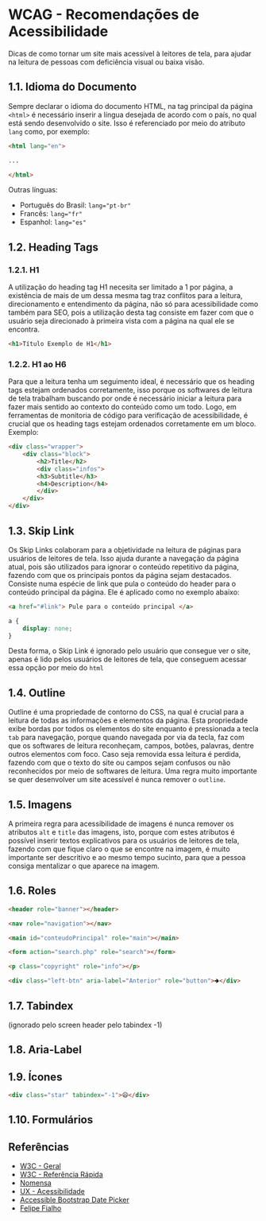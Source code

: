# WCAG - Recomendações de Acessibilidade
Dicas de como tornar um site mais acessível à leitores de tela, para ajudar na leitura de pessoas com deficiência visual ou baixa visão.

## 1.1. Idioma do Documento
Sempre declarar o idioma do documento HTML, na tag principal da página `<html>` é necessário inserir a língua desejada de acordo com o país, no qual está sendo desenvolvido o site. Isso é referenciado por meio do atributo `lang` como, por exemplo:

```html
<html lang="en">

...

</html>
```
Outras línguas:

* Português do Brasil: `lang="pt-br"`
* Francês: `lang="fr"`
* Espanhol: `lang="es"`

## 1.2. Heading Tags
### 1.2.1. H1
A utilização do heading tag H1 necesita ser limitado a 1 por página, a existência de mais de um dessa mesma tag traz conflitos para a leitura, direcionamento e entendimento da página, não só para acessibilidade como também para SEO, pois a utilização desta tag consiste em fazer com que o usuário seja direcionado à primeira vista com a página na qual ele se encontra.

```html
<h1>Título Exemplo de H1</h1>
```
### 1.2.2. H1 ao H6
Para que a leitura tenha um seguimento ideal, é necessário que os heading tags estejam ordenados corretamente, isso porque os softwares de leitura de tela trabalham buscando por onde é necessário iniciar a leitura para fazer mais sentido ao contexto do conteúdo como um todo. Logo, em ferramentas de monitoria de código para verificação de acessibilidade, é crucial que os heading tags estejam ordenados corretamente em um bloco. Exemplo:

```html
<div class="wrapper">
    <div class="block">
        <h2>Title</h2>
        <div class="infos">
        <h3>Subtitle</h3>
        <h4>Description</h4>
        </div>
    </div>
</div>
```
## 1.3. Skip Link
Os Skip Links colaboram para a objetividade na leitura de páginas para usuários de leitores de tela. Isso ajuda durante a navegação da página atual, pois são utilizados para ignorar o conteúdo repetitivo da página, fazendo com que os principais pontos da página sejam destacados.
Consiste numa espécie de link que pula o conteúdo do header para o conteúdo principal da página.
Ele é aplicado como no exemplo abaixo:

```html
<a href="#link"> Pule para o conteúdo principal </a>
```

```css
a {
    display: none;
}
```
Desta forma, o Skip Link é ignorado pelo usuário que consegue ver o site, apenas é lido pelos usuários de leitores de tela, que conseguem acessar essa opção por meio do `html`

## 1.4. Outline
Outline é uma propriedade de contorno do CSS, na qual é crucial para a leitura de todas as informações e elementos da página. Esta propriedade exibe bordas por todos os elementos do site enquanto é pressionada a tecla `tab` para navegação, porque quando navegada por via da tecla, faz com que os softwares de leitura reconheçam, campos, botões, palavras, dentre outros elementos com foco.
Caso seja removida essa leitura é perdida, fazendo com que o texto do site ou campos sejam confusos ou não reconhecidos por meio de softwares de leitura.
Uma regra muito importante se quer desenvolver um site acessível é nunca remover o `outline`.

## 1.5. Imagens
A primeira regra para acessibilidade de imagens é nunca remover os atributos `alt` e `title` das imagens, isto, porque com estes atributos é possível inserir textos explicativos para os usuários de leitores de tela, fazendo com que fique claro o que se encontre na imagem, é muito importante ser descritivo e ao mesmo tempo sucinto, para que a pessoa consiga mentalizar o que aparece na imagem.

## 1.6. Roles
```html
<header role="banner"></header>

<nav role="navigation"></nav>

<main id="conteudoPrincipal" role="main"></main>

<form action="search.php" role="search"></form>

<p class="copyright" role="info"></p>

<div class="left-btn" aria-label="Anterior" role="button">🢂</div>
```

## 1.7. Tabindex
(ignorado pelo screen header pelo tabindex -1)
## 1.8. Aria-Label
## 1.9. Ícones
```html
<div class="star" tabindex="-1">😄</div>
```
## 1.10. Formulários

## Referências
* [W3C - Geral](https://www.w3.org/TR/WCAG20/)
* [W3C - Referência Rápida](https://www.w3.org/WAI/WCAG20/quickref/)
* [Nomensa](https://www.nomensa.com/blog/2004/what-are-skip-links)
* [UX - Acessibilidade](https://ux.sapo.pt/acessibilidade/)
* [Accessible Bootstrap Date Picker](http://eureka2.github.io/ab-datepicker/)
* [Felipe Fialho](https://www.felipefialho.com/blog/2016/sobre-wai-aria-acessibilidade-e-semantica)